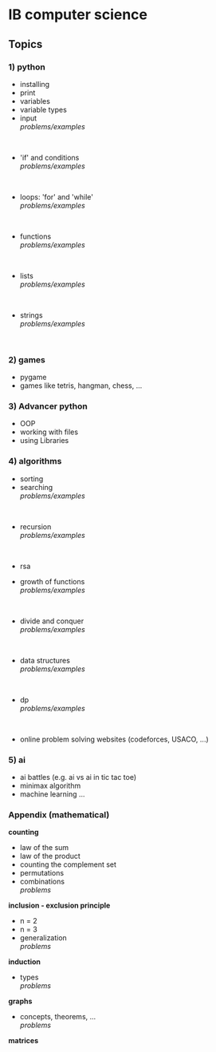 # IB computer science

## Topics

### 1) python

- installing
- print
- variables
- variable types
- input <br />
    *problems/examples*
<br />

- 'if' and conditions <br />
    *problems/examples*
<br />

- loops: 'for' and 'while' <br />
    *problems/examples*
<br />

- functions <br />
    *problems/examples*
<br />

- lists <br />
    *problems/examples*
<br />

- strings <br />
    *problems/examples*
<br />

### 2) games
- pygame
- games like tetris, hangman, chess, ...

### 3) Advancer python
- OOP
- working with files
- using Libraries

### 4) algorithms
- sorting
- searching <br />
    *problems/examples*
<br />

- recursion <br />
    *problems/examples*
<br />

- rsa

- growth of functions <br />
    *problems/examples*
<br />

- divide and conquer <br />
    *problems/examples*
<br />

- data structures <br />
    *problems/examples*
<br />

- dp <br />
    *problems/examples*
<br />

- online problem solving websites (codeforces, USACO, ...)

### 5) ai
- ai battles (e.g. ai vs ai in tic tac toe)
- minimax algorithm
- machine learning ...

### Appendix (mathematical)
**counting**
- law of the sum
- law of the product
- counting the complement set
- permutations
- combinations <br />
    *problems*

**inclusion - exclusion principle**
- n = 2
- n = 3
- generalization <br />
    *problems*

**induction**
- types <br />
    *problems*

**graphs**
- concepts, theorems, ... <br />
    *problems*

**matrices**
